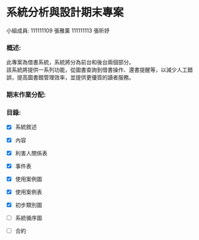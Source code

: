 # 系統分析與設計期末專案 
小組成員:
111111109 張雅薰 111111113 張昕妤

### 概述:<br>
此專案為借書系統，系統將分為前台和後台兩個部分。<br>
該系統將提供一系列功能，從圖書查詢到借書操作、還書提醒等，以減少人工錯誤，提高圖書館管理效率，並提供更優質的讀者服務。


### 期末作業分配:
            

### 目錄: 
- [x] 系統敘述
- [x] 內容
- [x] 利害人關係表  
- [x] 事件表
- [x] 使用案例圖
- [x] 使用案例表
- [x] 初步類別圖
- [ ] 系統循序圖
- [ ] 合約
  

